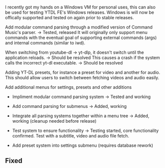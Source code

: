 I recently got my hands on a Windows VM for personal uses, this can also 
be used for testing YTDL FE's Windows releases. Windows is will now be offically
supported and tested on again prior to stable releases.

Add modular command parsing through a modified version of Command Music's parser. -> Tested, released
It will originally only support menu commands with the eventual goal of supporting 
external commands (args) and internal commands (similar to iwd).

When switching from youtube-dl -> yt-dlp, it doesn't switch until the application reloads. -> Should be resolved
This causes a crash if the system calls the incorrect yt-dl executable. -> Should be resolved

Adding YT-DL presets, for instance a preset for video and another for audio. This should
allow users to switch between fetching videos and audio easily.

Add additional menus for settings, presets and other additions
- Impliment modular command parsing system -> Tested and working
- Add command parsing for submenus -> Added, working
- Integrate all parsing systems together within a menu tree -> Added, working (cleanup needed before release)
- Test system to ensure functionality -> Testing started, core functionality confirmed. Test with a subtitle, video and audio file fetch.

- Add preset system into settings submenu (requires database rework)

Fixed
- 